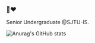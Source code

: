 ### 👋❤️


Senior Undergraduate @SJTU-IS.

<!--
**2020dfff/2020dfff** is a ✨ _special_ ✨ repository because its `README.md` (this file) appears on your GitHub profile.

Here are some ideas to get you started:

- 🔭 I’m currently working on ...
- 🌱 I’m currently learning ...
- 👯 I’m looking to collaborate on ...
- 🤔 I’m looking for help with ...&theme=tokyonight)
- 💬 Ask me about ...
- 📫 How to reach me: ...
- 😄 Pronouns: ...
- ⚡ Fun fact: ...
-->


![Anurag's GitHub stats](https://github-readme-stats.vercel.app/api?username=2020dfff&show_icons=true)


<!--
![willianrod's wakatime stats](https://github-readme-stats.vercel.app/api/wakatime?username=sharkiefff)](https://github.com/anuraghazra/github-readme-stats)
-->
